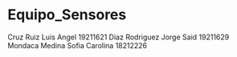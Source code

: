 # Equipo_Sensores
Cruz Ruiz Luis Angel 19211621
Diaz Rodriguez Jorge Said 19211629
Mondaca Medina Sofia Carolina 18212226
